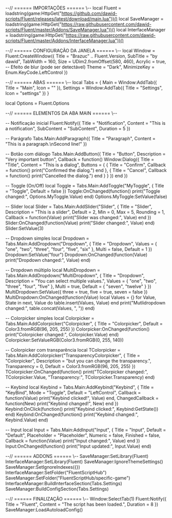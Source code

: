 --// ====== IMPORTAÇÕES ====== \\--
local Fluent = loadstring(game:HttpGet("https://github.com/dawid-scripts/Fluent/releases/latest/download/main.lua"))()
local SaveManager = loadstring(game:HttpGet("https://raw.githubusercontent.com/dawid-scripts/Fluent/master/Addons/SaveManager.lua"))()
local InterfaceManager = loadstring(game:HttpGet("https://raw.githubusercontent.com/dawid-scripts/Fluent/master/Addons/InterfaceManager.lua"))()

--// ====== CONFIGURAÇÃO DA JANELA ====== \\--
local Window = Fluent:CreateWindow({
    Title = "Brazuc" .. Fluent.Version,
    SubTitle = "by dawid",
    TabWidth = 160,
    Size = UDim2.fromOffset(580, 460),
    Acrylic = true, -- Efeito de blur (pode ser detectável)
    Theme = "Dark",
    MinimizeKey = Enum.KeyCode.LeftControl
})

--// ====== ABAS ====== \\--
local Tabs = {
    Main = Window:AddTab({ Title = "Main", Icon = "" }),
    Settings = Window:AddTab({ Title = "Settings", Icon = "settings" })
}

local Options = Fluent.Options

--// ====== ELEMENTOS DA ABA MAIN ====== \\--

-- Notificação inicial
Fluent:Notify({
    Title = "Notification",
    Content = "This is a notification",
    SubContent = "SubContent",
    Duration = 5
})

-- Parágrafo
Tabs.Main:AddParagraph({
    Title = "Paragraph",
    Content = "This is a paragraph.\nSecond line!"
})

-- Botão com diálogo
Tabs.Main:AddButton({
    Title = "Button",
    Description = "Very important button",
    Callback = function()
        Window:Dialog({
            Title = "Title",
            Content = "This is a dialog",
            Buttons = {
                { Title = "Confirm", Callback = function() print("Confirmed the dialog.") end },
                { Title = "Cancel", Callback = function() print("Cancelled the dialog.") end }
            }
        })
    end
})

-- Toggle (On/Off)
local Toggle = Tabs.Main:AddToggle("MyToggle", { Title = "Toggle", Default = false })
Toggle:OnChanged(function()
    print("Toggle changed:", Options.MyToggle.Value)
end)
Options.MyToggle:SetValue(false)

-- Slider
local Slider = Tabs.Main:AddSlider("Slider", {
    Title = "Slider",
    Description = "This is a slider",
    Default = 2,
    Min = 0,
    Max = 5,
    Rounding = 1,
    Callback = function(Value) print("Slider was changed:", Value) end
})
Slider:OnChanged(function(Value) print("Slider changed:", Value) end)
Slider:SetValue(3)

-- Dropdown simples
local Dropdown = Tabs.Main:AddDropdown("Dropdown", {
    Title = "Dropdown",
    Values = { "one", "two", "three", "four", "five", "six" },
    Multi = false,
    Default = 1
})
Dropdown:SetValue("four")
Dropdown:OnChanged(function(Value) print("Dropdown changed:", Value) end)

-- Dropdown múltiplo
local MultiDropdown = Tabs.Main:AddDropdown("MultiDropdown", {
    Title = "Dropdown",
    Description = "You can select multiple values.",
    Values = { "one", "two", "three", "four", "five" },
    Multi = true,
    Default = { "seven", "twelve" }
})
MultiDropdown:SetValue({ three = true, five = true, seven = false })
MultiDropdown:OnChanged(function(Value)
    local Values = {}
    for Value, State in next, Value do
        table.insert(Values, Value)
    end
    print("Mutlidropdown changed:", table.concat(Values, ", "))
end)

-- Colorpicker simples
local Colorpicker = Tabs.Main:AddColorpicker("Colorpicker", {
    Title = "Colorpicker",
    Default = Color3.fromRGB(96, 205, 255)
})
Colorpicker:OnChanged(function()
    print("Colorpicker changed:", Colorpicker.Value)
end)
Colorpicker:SetValueRGB(Color3.fromRGB(0, 255, 140))

-- Colorpicker com transparência
local TColorpicker = Tabs.Main:AddColorpicker("TransparencyColorpicker", {
    Title = "Colorpicker",
    Description = "but you can change the transparency.",
    Transparency = 0,
    Default = Color3.fromRGB(96, 205, 255)
})
TColorpicker:OnChanged(function()
    print("TColorpicker changed:", TColorpicker.Value, "Transparency:", TColorpicker.Transparency)
end)

-- Keybind
local Keybind = Tabs.Main:AddKeybind("Keybind", {
    Title = "KeyBind",
    Mode = "Toggle",
    Default = "LeftControl",
    Callback = function(Value) print("Keybind clicked!", Value) end,
    ChangedCallback = function(New) print("Keybind changed!", New) end
})
Keybind:OnClick(function() print("Keybind clicked:", Keybind:GetState()) end)
Keybind:OnChanged(function() print("Keybind changed:", Keybind.Value) end)

-- Input
local Input = Tabs.Main:AddInput("Input", {
    Title = "Input",
    Default = "Default",
    Placeholder = "Placeholder",
    Numeric = false,
    Finished = false,
    Callback = function(Value) print("Input changed:", Value) end
})
Input:OnChanged(function() print("Input updated:", Input.Value) end)

--// ====== ADDONS ====== \\--
SaveManager:SetLibrary(Fluent)
InterfaceManager:SetLibrary(Fluent)
SaveManager:IgnoreThemeSettings()
SaveManager:SetIgnoreIndexes({})
InterfaceManager:SetFolder("FluentScriptHub")
SaveManager:SetFolder("FluentScriptHub/specific-game")
InterfaceManager:BuildInterfaceSection(Tabs.Settings)
SaveManager:BuildConfigSection(Tabs.Settings)

--// ====== FINALIZAÇÃO ====== \\--
Window:SelectTab(1)
Fluent:Notify({
    Title = "Fluent",
    Content = "The script has been loaded.",
    Duration = 8
})
SaveManager:LoadAutoloadConfig()
